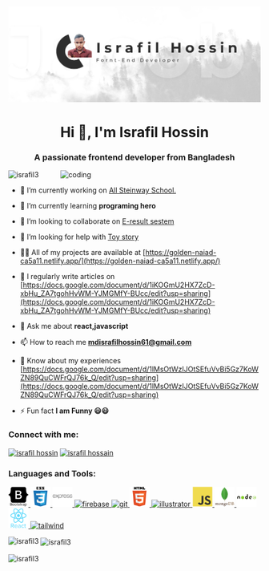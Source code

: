 ![logo](https://github.com/israfil3/israfil3/blob/main/israfilGitHub.jpg)
<h1 align="center">Hi 👋, I'm Israfil Hossin</h1>
<h3 align="center">A passionate frontend developer from Bangladesh</h3>
<img align ="right" alt="coding" width="400" src="https://media.giphy.com/media/u2pmTWUi0MXjyrMaVj/giphy.gif">
<p align="left"> <img src="https://komarev.com/ghpvc/?username=israfil3&label=Profile%20views&color=0e75b6&style=flat" alt="israfil3" /> </p>

- 🔭 I’m currently working on [All Steinway School.](https://assignment12-6fd65.web.app/)

- 🌱 I’m currently learning **programing hero**

- 👯 I’m looking to collaborate on [E-result sestem](https://e-result-team-web-foxes.vercel.app/)

- 🤝 I’m looking for help with [Toy story](https://assignment-121-e18dd.web.app/)

- 👨‍💻 All of my projects are available at [https://golden-naiad-ca5a11.netlify.app/](https://golden-naiad-ca5a11.netlify.app/)

- 📝 I regularly write articles on [https://docs.google.com/document/d/1iKOGmU2HX7ZcD-xbHu_ZA7tgohHvWM-YJMGMfY-BUcc/edit?usp=sharing](https://docs.google.com/document/d/1iKOGmU2HX7ZcD-xbHu_ZA7tgohHvWM-YJMGMfY-BUcc/edit?usp=sharing)

- 💬 Ask me about **react,javascript**

- 📫 How to reach me **mdisrafilhossin61@gmail.com**

- 📄 Know about my experiences [https://docs.google.com/document/d/1lMsOtWzIJOtSEfuVvBi5Gz7KoWZN89QuCWFrQJ76k_Q/edit?usp=sharing](https://docs.google.com/document/d/1lMsOtWzIJOtSEfuVvBi5Gz7KoWZN89QuCWFrQJ76k_Q/edit?usp=sharing)

- ⚡ Fun fact **I am Funny 😃😃**

<h3 align="left">Connect with me:</h3>
<p align="left">
<a href="https://linkedin.com/in/israfil hossin" target="blank"><img align="center" src="https://raw.githubusercontent.com/rahuldkjain/github-profile-readme-generator/master/src/images/icons/Social/linked-in-alt.svg" alt="israfil hossin" height="30" width="40" /></a>
<a href="https://fb.com/israfil hossain" target="blank"><img align="center" src="https://raw.githubusercontent.com/rahuldkjain/github-profile-readme-generator/master/src/images/icons/Social/facebook.svg" alt="israfil hossain" height="30" width="40" /></a>
</p>

<h3 align="left">Languages and Tools:</h3>
<p align="left"> <a href="https://getbootstrap.com" target="_blank" rel="noreferrer"> <img src="https://raw.githubusercontent.com/devicons/devicon/master/icons/bootstrap/bootstrap-plain-wordmark.svg" alt="bootstrap" width="40" height="40"/> </a> <a href="https://www.w3schools.com/css/" target="_blank" rel="noreferrer"> <img src="https://raw.githubusercontent.com/devicons/devicon/master/icons/css3/css3-original-wordmark.svg" alt="css3" width="40" height="40"/> </a> <a href="https://expressjs.com" target="_blank" rel="noreferrer"> <img src="https://raw.githubusercontent.com/devicons/devicon/master/icons/express/express-original-wordmark.svg" alt="express" width="40" height="40"/> </a> <a href="https://firebase.google.com/" target="_blank" rel="noreferrer"> <img src="https://www.vectorlogo.zone/logos/firebase/firebase-icon.svg" alt="firebase" width="40" height="40"/> </a> <a href="https://git-scm.com/" target="_blank" rel="noreferrer"> <img src="https://www.vectorlogo.zone/logos/git-scm/git-scm-icon.svg" alt="git" width="40" height="40"/> </a> <a href="https://www.w3.org/html/" target="_blank" rel="noreferrer"> <img src="https://raw.githubusercontent.com/devicons/devicon/master/icons/html5/html5-original-wordmark.svg" alt="html5" width="40" height="40"/> </a> <a href="https://www.adobe.com/in/products/illustrator.html" target="_blank" rel="noreferrer"> <img src="https://www.vectorlogo.zone/logos/adobe_illustrator/adobe_illustrator-icon.svg" alt="illustrator" width="40" height="40"/> </a> <a href="https://developer.mozilla.org/en-US/docs/Web/JavaScript" target="_blank" rel="noreferrer"> <img src="https://raw.githubusercontent.com/devicons/devicon/master/icons/javascript/javascript-original.svg" alt="javascript" width="40" height="40"/> </a> <a href="https://www.mongodb.com/" target="_blank" rel="noreferrer"> <img src="https://raw.githubusercontent.com/devicons/devicon/master/icons/mongodb/mongodb-original-wordmark.svg" alt="mongodb" width="40" height="40"/> </a> <a href="https://nodejs.org" target="_blank" rel="noreferrer"> <img src="https://raw.githubusercontent.com/devicons/devicon/master/icons/nodejs/nodejs-original-wordmark.svg" alt="nodejs" width="40" height="40"/> </a> <a href="https://reactjs.org/" target="_blank" rel="noreferrer"> <img src="https://raw.githubusercontent.com/devicons/devicon/master/icons/react/react-original-wordmark.svg" alt="react" width="40" height="40"/> </a> <a href="https://tailwindcss.com/" target="_blank" rel="noreferrer"> <img src="https://www.vectorlogo.zone/logos/tailwindcss/tailwindcss-icon.svg" alt="tailwind" width="40" height="40"/> </a> </p>

<p><img align="left" src="https://github-readme-stats.vercel.app/api/top-langs?username=israfil3&show_icons=true&locale=en&layout=compact" alt="israfil3" /></p>

<p>&nbsp;<img align="center" src="https://github-readme-stats.vercel.app/api?username=israfil3&show_icons=true&locale=en" alt="israfil3" /></p>

<p><img align="center" src="https://github-readme-streak-stats.herokuapp.com/?user=israfil3&" alt="israfil3" /></p>
